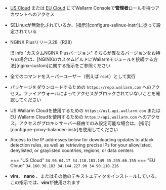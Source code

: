 * [US Cloud](https://us1.my.wallarm.com/) または [EU Cloud](https://my.wallarm.com/) にてWallarm Consoleで**管理者**ロールを持つアカウントへのアクセス
* SELinuxが無効化されているか、[指示][configure-selinux-instr]に従って設定されている
* NGINX Plusリリース28（R28）

    !!! info "カスタムNGINX Plusバージョン"
        そちらが異なるバージョンをお持ちの場合は、[NGINXのカスタムビルドにWallarmモジュールを接続する方法][nginx-custom]に関する指示をご参照ください
* 全てのコマンドをスーパーユーザー（例えば `root`）として実行
* パッケージをダウンロードするための `https://repo.wallarm.com` へのアクセス。ファイアウォールによってアクセスがブロックされていないことを確認してください
* US Wallarm Cloudを使用するための `https://us1.api.wallarm.com` またはEU Wallarm Cloudを使用するための `https://api.wallarm.com` へのアクセス。アクセスがプロキシサーバー経由でのみ設定可能な場合は、[指示][configure-proxy-balancer-instr]を使用してください
* Access to the IP addresses below for downloading updates to attack detection rules, as well as retrieving precise IPs for your allowlisted, denylisted, or graylisted countries, regions, or data centers

    === "US Cloud"
        ```
        34.96.64.17
        34.110.183.149
        35.235.66.155
        ```
    === "EU Cloud"
        ```
        34.160.38.183
        34.144.227.90
        34.90.110.226
        ```
* **vim**、 **nano** 、またはその他のテキストエディタをインストールしている。この指示では、**vim**が使用されます